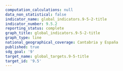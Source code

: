 ```yaml
---
computation_calculations: null
data_non_statistical: false
indicator_name: global_indicators.9-5-2-title
indicator_number: 9.5.2
reporting_status: complete
graph_title: global_indicators.9-5-2-title
graph_type: line
national_geographical_coverage: Cantabria y España
published: true
sdg_goal: '9'
target_name: global_targets.9-5-title
target_id: '9.5'
---
```

